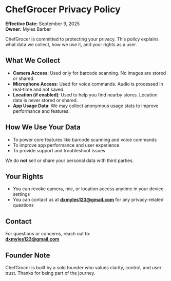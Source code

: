 # ChefGrocer Privacy Policy

**Effective Date:** September 9, 2025  
**Owner:** Myles Barber

ChefGrocer is committed to protecting your privacy. This policy explains what data we collect, how we use it, and your rights as a user.

## What We Collect

- **Camera Access**: Used only for barcode scanning. No images are stored or shared.  
- **Microphone Access**: Used for voice commands. Audio is processed in real-time and not saved.  
- **Location (if enabled)**: Used to help you find nearby stores. Location data is never stored or shared.  
- **App Usage Data**: We may collect anonymous usage stats to improve performance and features.

## How We Use Your Data

- To power core features like barcode scanning and voice commands  
- To improve app performance and user experience  
- To provide support and troubleshoot issues

We do **not** sell or share your personal data with third parties.

## Your Rights

- You can revoke camera, mic, or location access anytime in your device settings  
- You can contact us at **dxmyles123@gmail.com** for any privacy-related questions

## Contact

For questions or concerns, reach out to:  
**dxmyles123@gmail.com**

## Founder Note

ChefGrocer is built by a solo founder who values clarity, control, and user trust. Thanks for being part of the journey.
